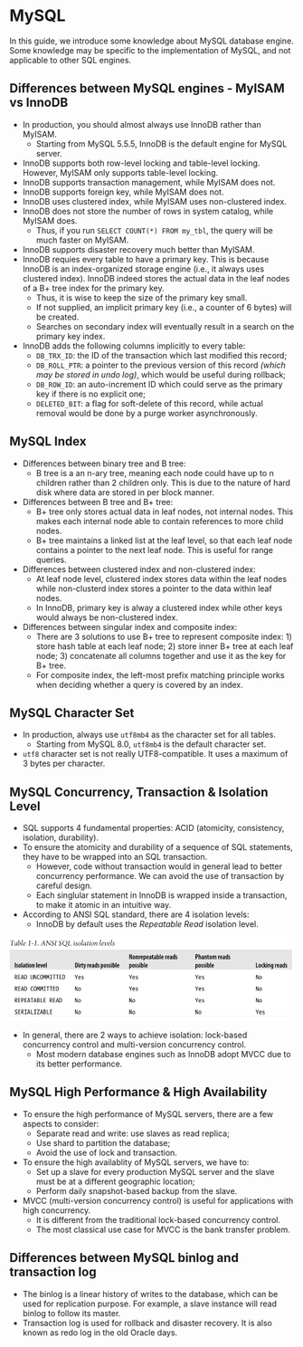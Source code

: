 # MySQL

In this guide, we introduce some knowledge about MySQL database engine. Some knowledge may be specific to the implementation of MySQL, and not applicable to other SQL engines.

## Differences between MySQL engines - MyISAM vs InnoDB

- In production, you should almost always use InnoDB rather than MyISAM.
	- Starting from MySQL 5.5.5, InnoDB is the default engine for MySQL server.
- InnoDB supports both row-level locking and table-level locking. However, MyISAM only supports table-level locking.
- InnoDB supports transaction management, while MyISAM does not.
- InnoDB supports foreign key, while MyISAM does not.
- InnoDB uses clustered index, while MyISAM uses non-clustered index.
- InnoDB does not store the number of rows in system catalog, while MyISAM does.
	- Thus, if you run `SELECT COUNT(*) FROM my_tbl`, the query will be much faster on MyISAM.
- InnoDB supports disaster recovery much better than MyISAM.
- InnoDB requies every table to have a primary key. This is because InnoDB is an index-organized storage engine (i.e., it always uses clustered index). InnoDB indeed stores the actual data in the leaf nodes of a B+ tree index for the primary key.
	- Thus, it is wise to keep the size of the primary key small.
	- If not supplied, an implicit primary key (i.e., a counter of 6 bytes) will be created.
	- Searches on secondary index will eventually result in a search on the primary key index.
- InnoDB adds the following columns implicitly to every table:
	- `DB_TRX_ID`: the ID of the transaction which last modified this record;
	- `DB_ROLL_PTR`: a pointer to the previous version of this record _(which may be stored in undo log)_, which would be useful during rollback;
	- `DB_ROW_ID`: an auto-increment ID which could serve as the primary key if there is no explicit one;
	- `DELETED_BIT`: a flag for soft-delete of this record, while actual removal would be done by a purge worker asynchronously.

## MySQL Index

- Differences between binary tree and B tree:
	- B tree is a an n-ary tree, meaning each node could have up to n children rather than 2 children only. This is due to the nature of hard disk where data are stored in per block manner.
- Differences between B tree and B+ tree:
	- B+ tree only stores actual data in leaf nodes, not internal nodes. This makes each internal node able to contain references to more child nodes.
	- B+ tree maintains a linked list at the leaf level, so that each leaf node contains a pointer to the next leaf node. This is useful for range queries.
- Differences between clustered index and non-clustered index:
	- At leaf node level, clustered index stores data within the leaf nodes while non-clusterd index stores a pointer to the data within leaf nodes.
	- In InnoDB, primary key is alway a clustered index while other keys would always be non-clustered index.
- Differences between singular index and composite index:
	- There are 3 solutions to use B+ tree to represent composite index: 1) store hash table at each leaf node; 2) store inner B+ tree at each leaf node; 3) concatenate all columns together and use it as the key for B+ tree.
	- For composite index, the left-most prefix matching principle works when deciding whether a query is covered by an index.

## MySQL Character Set

- In production, always use `utf8mb4` as the character set for all tables.
	- Starting from MySQL 8.0, `utf8mb4` is the default character set.
- `utf8` character set is not really UTF8-compatible. It uses a maximum of 3 bytes per character.

## MySQL Concurrency, Transaction & Isolation Level

- SQL supports 4 fundamental properties: ACID (atomicity, consistency, isolation, durability).
- To ensure the atomicity and durability of a sequence of SQL statements, they have to be wrapped into an SQL transaction.
	- However, code without transaction would in general lead to better concurrency performance. We can avoid the use of transaction by careful design.
	- Each singlular statement in InnoDB is wrapped inside a transaction, to make it atomic in an intuitive way.
- According to ANSI SQL standard, there are 4 isolation levels:
	- InnoDB by default uses the _Repeatable Read_ isolation level.

![Isolation Levels](../img/sql_isolation.png)

- In general, there are 2 ways to achieve isolation: lock-based concurrency control and multi-version concurrency control.
	- Most modern database engines such as InnoDB adopt MVCC due to its better performance.

## MySQL High Performance & High Availability

- To ensure the high performance of MySQL servers, there are a few aspects to consider:
	- Separate read and write: use slaves as read replica;
	- Use shard to partition the database;
	- Avoid the use of lock and transaction.
- To ensure the high availablity of MySQL servers, we have to:
	- Set up a slave for every production MySQL server and the slave must be at a different geographic location;
	- Perform daily snapshot-based backup from the slave.
- MVCC (multi-version concurrency control) is useful for applications with high concurrency.
	- It is different from the traditional lock-based concurrency control.
	- The most classical use case for MVCC is the bank transfer problem.

## Differences between MySQL binlog and transaction log

- The binlog is a linear history of writes to the database, which can be used for replication purpose. For example, a slave instance will read binlog to follow its master.
- Transaction log is used for rollback and disaster recovery. It is also known as redo log in the old Oracle days.
